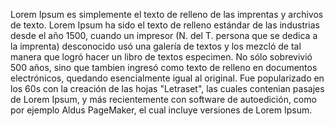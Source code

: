  Lorem Ipsum es simplemente el texto de relleno de las imprentas y archivos de texto. Lorem Ipsum ha sido el texto
 de relleno estándar de las industrias desde el año 1500, cuando un impresor (N. del T. persona que se dedica a la imprenta) 
 desconocido usó una galería de textos y los mezcló de tal manera que logró hacer un libro de textos especimen. 
 No sólo sobrevivió 500 años, sino que tambien ingresó como texto de relleno en documentos electrónicos,
 quedando esencialmente igual al original. Fue popularizado en los 60s con la creación de las hojas "Letraset", 
 las cuales contenian pasajes de Lorem Ipsum, y más recientemente con software de autoedición, como por 
 ejemplo Aldus PageMaker, el cual incluye versiones de Lorem Ipsum.